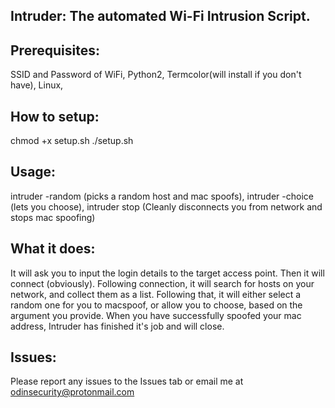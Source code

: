 Intruder: The automated Wi-Fi Intrusion Script.
-----------------------------------------------

Prerequisites:
--------------
SSID and Password of WiFi,
Python2,
Termcolor(will install if you don't have),
Linux,

How to setup:
--------------
chmod +x setup.sh
./setup.sh

Usage:
--------------
intruder -random (picks a random host and mac spoofs),
intruder -choice (lets you choose),
intruder stop (Cleanly disconnects you from network and stops mac spoofing)

What it does:
--------------
It will ask you to input the login details to the target access 
point. Then it will connect (obviously). Following connection, 
it will search for hosts on your network, and collect them as a 
list. Following that, it will either select a random one for you 
to macspoof, or allow you to choose, based on the argument you 
provide. When you have successfully spoofed your mac address, 
Intruder has finished it's job and will close.

Issues:
--------------
Please report any issues to the Issues tab or email me at 
odinsecurity@protonmail.com

